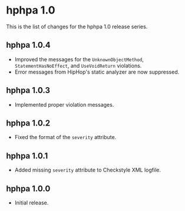 hphpa 1.0
=========

This is the list of changes for the hphpa 1.0 release series.

hphpa 1.0.4
-----------

* Improved the messages for the `UnknownObjectMethod`, `StatementHasNoEffect`, and `UseVoidReturn` violations.
* Error messages from HipHop's static analyzer are now suppressed.

hphpa 1.0.3
-----------

* Implemented proper violation messages.

hphpa 1.0.2
-----------

* Fixed the format of the `severity` attribute.

hphpa 1.0.1
-----------

* Added missing `severity` attribute to Checkstyle XML logfile.

hphpa 1.0.0
-----------

* Initial release.
